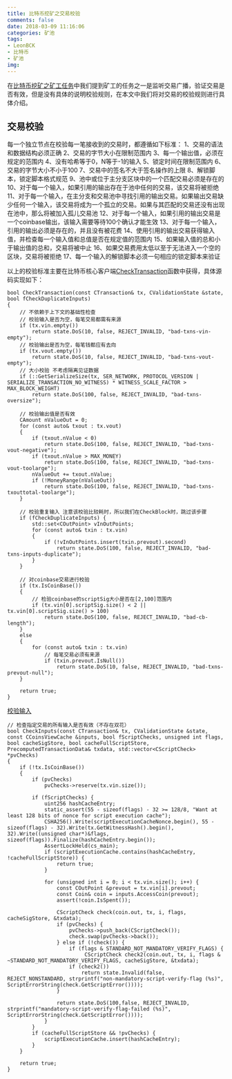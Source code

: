 ```yaml
---
title: 比特币挖矿之交易校验
comments: false
date: 2018-03-09 11:16:06
categories: 矿池
tags:
- LeonBCK
- 比特币
- 矿池
img:
---
```

在[比特币挖矿之矿工任务](http://c60block.com/2018/02/28/%E6%AF%94%E7%89%B9%E5%B8%81%E6%8C%96%E7%9F%BF%E4%B9%8B%E7%9F%BF%E5%B7%A5%E4%BB%BB%E5%8A%A1-1/)中我们提到矿工的任务之一是监听交易广播，验证交易是否有效，但是没有具体的说明校验规则，在本文中我们将对交易的校验规则进行具体介绍。

## 交易校验
每一个独立节点在校验每一笔接收到的交易时，都遵循如下标准：
1、交易的语法和数据结构必须正确
2、交易的字节大小在限制范围内
3、每一个输出值，必须在规定的范围内
4、没有哈希等于0，N等于-1的输入
5、锁定时间在限制范围内
6、交易的字节大小不小于100
7、交易中的签名不大于签名操作的上限
8、解锁脚本，锁定脚本格式规范
9、池中或位于主分支区块中的一个匹配交易必须是存在的
10、对于每一个输入，如果引用的输出存在于池中任何的交易，该交易将被拒绝
11、对于每一个输入，在主分支和交易池中寻找引用的输出交易。如果输出交易缺少任何一个输入，该交易将成为一个孤立的交易。如果与其匹配的交易还没有出现在池中，那么将被加入孤儿交易池
12、对于每一个输入，如果引用的输出交易是一个coinbase输出，该输入需要等待100个确认才能生效
13、对于每一个输入，引用的输出必须是存在的，并且没有被花费
14、使用引用的输出交易获得输入值，并检查每一个输入值和总值是否在规定值的范围内
15、如果输入值的总和小于输出值的总和，交易将被中止
16、如果交易费用太低以至于无法进入一个空的区块，交易将被拒绝
17、每一个输入的解锁脚本必须一句相应的锁定脚本来验证

以上的校验标准主要在比特币核心客户端[CheckTransaction](https://github.com/bitcoin/bitcoin/blob/3c098a8aa0780009c11b66b1a5d488a928629ebf/src/consensus/tx_verify.cpp#L159)函数中获得，具体源码实现如下：
```
bool CheckTransaction(const CTransaction& tx, CValidationState &state, bool fCheckDuplicateInputs)
{
    // 不依赖于上下文的基础性检查
    // 校验输入是否为空，每笔交易都需有来源
    if (tx.vin.empty())
        return state.DoS(10, false, REJECT_INVALID, "bad-txns-vin-empty");
    // 校验输出是否为空，每笔钱都应有去向
    if (tx.vout.empty())
        return state.DoS(10, false, REJECT_INVALID, "bad-txns-vout-empty");
    // 大小校验 不考虑隔离见证数据
    if (::GetSerializeSize(tx, SER_NETWORK, PROTOCOL_VERSION | SERIALIZE_TRANSACTION_NO_WITNESS) * WITNESS_SCALE_FACTOR > MAX_BLOCK_WEIGHT)
        return state.DoS(100, false, REJECT_INVALID, "bad-txns-oversize");

    // 校验输出值是否有效
    CAmount nValueOut = 0;
    for (const auto& txout : tx.vout)
    {
        if (txout.nValue < 0)
            return state.DoS(100, false, REJECT_INVALID, "bad-txns-vout-negative");
        if (txout.nValue > MAX_MONEY)
            return state.DoS(100, false, REJECT_INVALID, "bad-txns-vout-toolarge");
        nValueOut += txout.nValue;
        if (!MoneyRange(nValueOut))
            return state.DoS(100, false, REJECT_INVALID, "bad-txns-txouttotal-toolarge");
    }

    // 校验重复输入 注意该校验比较耗时，所以我们在CheckBlock时，跳过该步骤
    if (fCheckDuplicateInputs) {
        std::set<COutPoint> vInOutPoints;
        for (const auto& txin : tx.vin)
        {
            if (!vInOutPoints.insert(txin.prevout).second)
                return state.DoS(100, false, REJECT_INVALID, "bad-txns-inputs-duplicate");
        }
    }

    // 对coinbase交易进行校验
    if (tx.IsCoinBase())
    {
        // 检验coinbase的scriptSig大小是否在[2,100]范围内
        if (tx.vin[0].scriptSig.size() < 2 || tx.vin[0].scriptSig.size() > 100)
            return state.DoS(100, false, REJECT_INVALID, "bad-cb-length");
    }
    else
    {
        for (const auto& txin : tx.vin)
            // 每笔交易必须有来源
            if (txin.prevout.IsNull())
                return state.DoS(10, false, REJECT_INVALID, "bad-txns-prevout-null");
    }

    return true;
}
```
[校验输入](https://github.com/bitcoin/bitcoin/blob/3fa24bb217b207d964acd4db4cb5df085a7d3ce5/src/validation.cpp#L1351)
```
// 检查指定交易的所有输入是否有效（不存在双花）
bool CheckInputs(const CTransaction& tx, CValidationState &state, const CCoinsViewCache &inputs, bool fScriptChecks, unsigned int flags, bool cacheSigStore, bool cacheFullScriptStore, PrecomputedTransactionData& txdata, std::vector<CScriptCheck> *pvChecks)
{
    if (!tx.IsCoinBase())
    {
        if (pvChecks)
            pvChecks->reserve(tx.vin.size());

        if (fScriptChecks) {
            uint256 hashCacheEntry;
            static_assert(55 - sizeof(flags) - 32 >= 128/8, "Want at least 128 bits of nonce for script execution cache");
            CSHA256().Write(scriptExecutionCacheNonce.begin(), 55 - sizeof(flags) - 32).Write(tx.GetWitnessHash().begin(), 32).Write((unsigned char*)&flags, sizeof(flags)).Finalize(hashCacheEntry.begin());
            AssertLockHeld(cs_main);
            if (scriptExecutionCache.contains(hashCacheEntry, !cacheFullScriptStore)) {
                return true;
            } 

            for (unsigned int i = 0; i < tx.vin.size(); i++) {
                const COutPoint &prevout = tx.vin[i].prevout;
                const Coin& coin = inputs.AccessCoin(prevout);
                assert(!coin.IsSpent());

                CScriptCheck check(coin.out, tx, i, flags, cacheSigStore, &txdata);
                if (pvChecks) {
                    pvChecks->push_back(CScriptCheck());
                    check.swap(pvChecks->back());
                } else if (!check()) {
                    if (flags & STANDARD_NOT_MANDATORY_VERIFY_FLAGS) {
                         CScriptCheck check2(coin.out, tx, i, flags & ~STANDARD_NOT_MANDATORY_VERIFY_FLAGS, cacheSigStore, &txdata);
                    if (check2())
                        return state.Invalid(false, REJECT_NONSTANDARD, strprintf("non-mandatory-script-verify-flag (%s)", ScriptErrorString(check.GetScriptError())));
                }

                return state.DoS(100,false, REJECT_INVALID, strprintf("mandatory-script-verify-flag-failed (%s)", ScriptErrorString(check.GetScriptError())));
            }
        }
        if (cacheFullScriptStore && !pvChecks) {
            scriptExecutionCache.insert(hashCacheEntry);
        }
    }
    
    return true;
}
```
